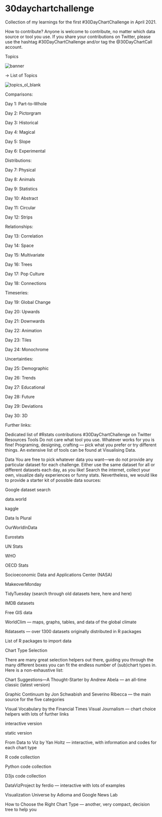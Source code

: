 # 30daychartchallenge
Collection of my learnings for the first #30DayChartChallenge in April 2021.

How to contribute?
Anyone is welcome to contribute, no matter which data source or tool you use.
If you share your contributions on Twitter, please use the hashtag #30DayChartChallenge and/or tag the @30DayChartCall account.

Topics

![banner](https://user-images.githubusercontent.com/62923332/145532114-fe5cba9e-00b9-4b85-a7b4-2ae828a990e3.png)



→ List of Topics

![topics_ol_blank](https://user-images.githubusercontent.com/62923332/145532137-7edd23c8-ab10-412c-a37e-191bbea0ddaf.png)



Comparisons:

Day 1: Part-to-Whole

Day 2: Pictorgram

Day 3: Historical

Day 4: Magical

Day 5: Slope

Day 6: Experimental

Distributions:

Day 7: Physical

Day 8: Animals

Day 9: Statistics

Day 10: Abstract

Day 11: Circular

Day 12: Strips

Relationships:

Day 13: Correlation

Day 14: Space

Day 15: Multivariate

Day 16: Trees

Day 17: Pop Culture

Day 18: Connections

Timeseries:

Day 19: Global Change

Day 20: Upwards

Day 21: Downwards

Day 22: Animation

Day 23: Tiles

Day 24: Monochrome

Uncertainties:

Day 25: Demographic

Day 26: Trends

Day 27: Educational

Day 28: Future

Day 29: Deviations

Day 30: 3D

Further links:

Dedicated list of #Rstats contributions
#30DayChartChallenge on Twitter
Resources
Tools
Do not care what tool you use. Whatever works for you is fine! Programing, designing, crafting — pick what you prefer or try different things. An extensive list of tools can be found at Visualising Data.

Data
You are free to pick whatever data you want—we do not provide any particular dataset for each challenge. Either use the same dataset for all or different datasets each day, as you like! Search the internet, collect your own, visualize daily experiences or funny stats. Nevertheless, we would like to provide a starter kit of possible data sources:

Google dataset search

data.world

kaggle

Data Is Plural

OurWorldInData

Eurostats

UN Stats

WHO

OECD Stats

Socioeconomic Data and Applications Center (NASA)

MakeoverMonday

TidyTuesday (search through old datasets here, here and here)

IMDB datasets

Free GIS data

WorldClim — maps, graphs, tables, and data of the global climate

Rdatasets — over 1300 datasets originally distributed in R packages

List of R packages to import data

Chart Type Selection

There are many great selection helpers out there, guiding you through the many different boxes you can fit the endless number of (sub)chart types in. Here is a non-exhaustive list:

Chart Suggestions—A Thought-Starter by Andrew Abela — an all-time classic (latest version)

Graphic Continuum by Jon Schwabish and Severino Ribecca — the main source for the five categories

Visual Vocabulary by the Financial Times Visual Journalism — chart choice helpers with lots of further links

interactive version

static version

From Data to Viz by Yan Holtz — interactive, with information and codes for each chart type

R code collection

Python code collection

D3js code collection

DataVizProject by ferdio — interactive with lots of examples

Visualization Universe by Adioma and Google News Lab

How to Choose the Right Chart Type — another, very compact, decision tree to help you
